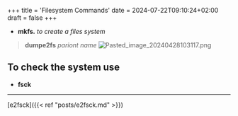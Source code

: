 +++
title = 'Filesystem Commands'
date = 2024-07-22T09:10:24+02:00
draft = false
+++

- **mkfs.** 
 *to create a files system*
> **dumpe2fs** *pariont name*
 >![Pasted_image_20240428103117.png](/Notes/Pasted_image_20240428103117.png)

## To check the system use 
- **fsck**

---
[e2fsck]({{< ref "posts/e2fsck.md" >}})
